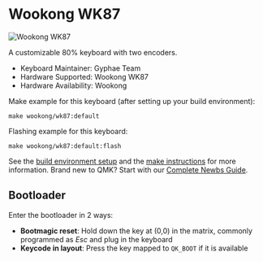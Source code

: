 # Wookong WK87

![Wookong WK87](https://i.imgur.com/Vv3RaTOh.png)

A customizable 80% keyboard with two encoders.

* Keyboard Maintainer: Gyphae Team
* Hardware Supported: Wookong WK87
* Hardware Availability: Wookong

Make example for this keyboard (after setting up your build environment):

    make wookong/wk87:default

Flashing example for this keyboard:

    make wookong/wk87:default:flash

See the [build environment setup](https://docs.qmk.fm/#/getting_started_build_tools) and the [make instructions](https://docs.qmk.fm/#/getting_started_make_guide) for more information. Brand new to QMK? Start with our [Complete Newbs Guide](https://docs.qmk.fm/#/newbs).

## Bootloader

Enter the bootloader in 2 ways:

* **Bootmagic reset**: Hold down the key at (0,0) in the matrix, commonly programmed as *Esc* and plug in the keyboard
* **Keycode in layout**: Press the key mapped to `QK_BOOT` if it is available